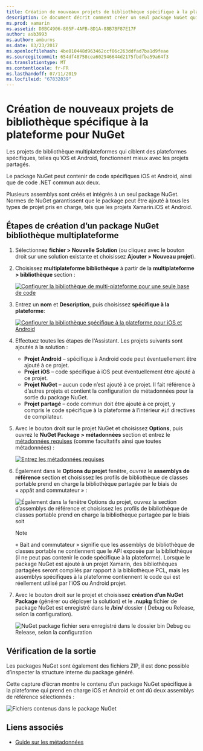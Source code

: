 ```yaml
---
title: Création de nouveaux projets de bibliothèque spécifique à la plateforme pour NuGet
description: Ce document décrit comment créer un seul package NuGet qui contient le code spécifique à la plateforme pour plusieurs plateformes.
ms.prod: xamarin
ms.assetid: D8BC4906-805F-4AFB-8D1A-88B7BF87E17F
author: asb3993
ms.author: amburns
ms.date: 03/23/2017
ms.openlocfilehash: 4be010448d963462ccf06c263ddfad7ba1d9feae
ms.sourcegitcommit: 654df48758cea602946644d2175fbdfba59a64f3
ms.translationtype: MT
ms.contentlocale: fr-FR
ms.lasthandoff: 07/11/2019
ms.locfileid: "67832039"
---
```

# <a name="creating-new-platform-specific-library-projects-for-nuget"></a>Création de nouveaux projets de bibliothèque spécifique à la plateforme pour NuGet

Les projets de bibliothèque multiplateformes qui ciblent des plateformes spécifiques, telles qu’iOS et Android, fonctionnent mieux avec les projets partagés.

Le package NuGet peut contenir de code spécifiques iOS et Android, ainsi que de code .NET commun aux deux.

Plusieurs assemblys sont créés et intégrés à un seul package NuGet. Normes de NuGet garantissent que le package peut être ajouté à tous les types de projet pris en charge, tels que les projets Xamarin.iOS et Android.

## <a name="steps-to-create-a-cross-platform-library-nuget"></a>Étapes de création d’un package NuGet bibliothèque multiplateforme

1. Sélectionnez **fichier > Nouvelle Solution** (ou cliquez avec le bouton droit sur une solution existante et choisissez **Ajouter > Nouveau projet**).

2. Choisissez **multiplateforme bibliothèque** à partir de la **multiplateforme > bibliothèque** section :

    [![](platform-specific-images/mulitplatform-library-sml.png "Configurer la bibliothèque de multi-plateforme pour une seule base de code")](platform-specific-images/multiplatform-library.png#lightbox)

3. Entrez un **nom** et **Description**, puis choisissez **spécifique à la plateforme**:

    [![](platform-specific-images/specific-configure-sml.png "Configurer la bibliothèque spécifique à la plateforme pour iOS et Android")](platform-specific-images/specific-configure.png#lightbox)

4. Effectuez toutes les étapes de l'Assistant. Les projets suivants sont ajoutés à la solution :

    - **Projet Android** – spécifique à Android code peut éventuellement être ajouté à ce projet.
    - **Projet iOS** – code spécifique à iOS peut éventuellement être ajouté à ce projet.
    - **Projet NuGet** – aucun code n’est ajouté à ce projet. Il fait référence à d’autres projets et contient la configuration de métadonnées pour la sortie du package NuGet.
    - **Projet partagé** – code commun doit être ajouté à ce projet, y compris le code spécifique à la plateforme à l’intérieur `#if` directives de compilateur.

5. Avec le bouton droit sur le projet NuGet et choisissez **Options**, puis ouvrez le **NuGet Package > métadonnées** section et entrez le [métadonnées requises](~/cross-platform/app-fundamentals/nuget-multiplatform-libraries/metadata.md) (comme facultatifs ainsi que toutes métadonnées) :

    [![](platform-specific-images/specific-metadata-sml.png "Entrez les métadonnées requises")](platform-specific-images/specific-metadata.png#lightbox)

6. Également dans le **Options du projet** fenêtre, ouvrez le **assemblys de référence** section et choisissez les profils de bibliothèque de classes portable prend en charge la bibliothèque partagée par le biais de « appât and commutateur » :

    ![](platform-specific-images/specific-reference-assemblies.png "Également dans la fenêtre Options du projet, ouvrez la section d’assemblys de référence et choisissez les profils de bibliothèque de classes portable prend en charge la bibliothèque partagée par le biais soit")

    > [!NOTE]
    > « Bait and commutateur » signifie que les assemblys de bibliothèque de classes portable ne contiennent que le API exposée par la bibliothèque (il ne peut pas contenir le code spécifique à la plateforme). Lorsque le package NuGet est ajouté à un projet Xamarin, des bibliothèques partagées seront compilés par rapport à la bibliothèque PCL, mais les assemblys spécifiques à la plateforme contiennent le code qui est réellement utilisé par l’iOS ou Android projet.

7. Avec le bouton droit sur le projet et choisissez **création d’un NuGet Package** (générer ou déployer la solution) et le **.nupkg** fichier de package NuGet est enregistré dans le **/bin/** dossier ( Debug ou Release, selon la configuration).

    ![](platform-specific-images/create-nuget-package.png "NuGet package fichier sera enregistré dans le dossier bin Debug ou Release, selon la configuration")


## <a name="verifying-the-output"></a>Vérification de la sortie

Les packages NuGet sont également des fichiers ZIP, il est donc possible d’inspecter la structure interne du package généré.

Cette capture d’écran montre le contenu d’un package NuGet spécifique à la plateforme qui prend en charge iOS et Android et ont dû deux assemblys de référence sélectionnés :

![](platform-specific-images/nuget-output.png "Fichiers contenus dans le package NuGet")


## <a name="related-links"></a>Liens associés

- [Guide sur les métadonnées](~/cross-platform/app-fundamentals/nuget-multiplatform-libraries/metadata.md)
